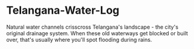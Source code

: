 # Telangana-Water-Log
Natural water channels crisscross Telangana's landscape - the city's original drainage system. When these old waterways get blocked or built over, that's usually where you'll spot flooding during rains.
